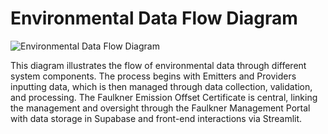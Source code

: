 # Environmental Data Flow Diagram

![Environmental Data Flow Diagram](Picture9.png)

This diagram illustrates the flow of environmental data through different system components. The process begins with Emitters and Providers inputting data, which is then managed through data collection, validation, and processing. The Faulkner Emission Offset Certificate is central, linking the management and oversight through the Faulkner Management Portal with data storage in Supabase and front-end interactions via Streamlit.
